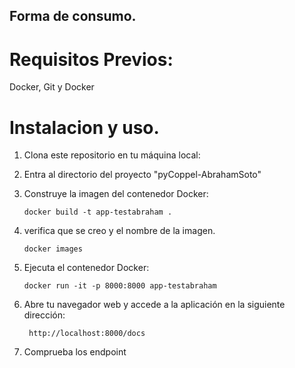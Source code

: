 ## Forma de consumo.

# Requisitos Previos:
Docker, Git y Docker

# Instalacion y uso.
1. Clona este repositorio en tu máquina local:
2. Entra al directorio del proyecto "pyCoppel-AbrahamSoto"
3. Construye la imagen del contenedor Docker:

       docker build -t app-testabraham .
4. verifica que se creo y el nombre de la imagen.
 
       docker images
5. Ejecuta el contenedor Docker:
 
       docker run -it -p 8000:8000 app-testabraham
6. Abre tu navegador web y accede a la aplicación en la siguiente dirección:
 
        http://localhost:8000/docs
7. Comprueba los endpoint     
